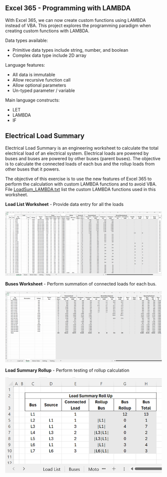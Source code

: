 ## Excel 365 - Programming with LAMBDA

With Excel 365, we can now create custom functions using LAMBDA instead of VBA. This project explores the programming paradigm when creating custom functions with LAMBDA.

Data types available:

- Primitive data types include string, number, and boolean
- Complex data type include 2D array

Language features:

- All data is immutable
- Allow recursive function call
- Allow optional parameters
- Un-typed parameter / variable

Main language constructs:

- LET
- LAMBDA
- IF

## Electrical Load Summary

Electrical Load Summary is an engineering worksheet to calculate the total electrical load of an electrical system. Electrical loads are powered by buses and buses are powered by other buses (parent buses). The objective is to calculate the connected loads of each bus and the rollup loads from other buses that it powers.

The objective of this exercise is to use the new features of Excel 365 to perform the calculation with custom LAMBDA functions and to avoid VBA. File [LoadSum_LAMBDA.txt](./LoadSum_LAMBDA.txt) list the custom LAMBDA functions used in this worksheet.

**Load List Worksheet** - Provide data entry for all the loads

![Load List Worksheet](./LoadListSheet.png)

**Buses Worksheet** - Perform summation of connected loads for each bus.

![Load List Worksheet](./BusesSheet.png)

**Load Summary Rollup** - Perform testing of rollup calculation

![Load Summary Rollup](./BusRollUpTestSheet.png)